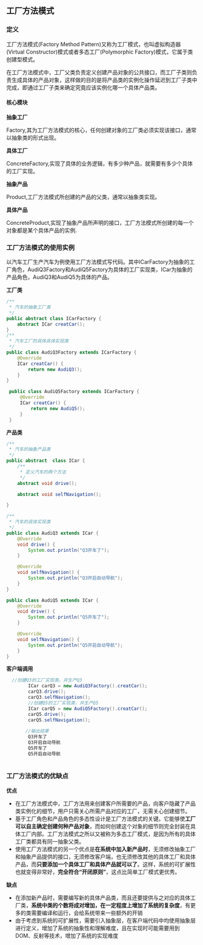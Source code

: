 ## 工厂方法模式
### 定义
工厂方法模式(Factory Method Pattern)又称为工厂模式，也叫虚拟构造器(Virtual Constructor)模式或者多态工厂(Polymorphic Factory)模式，它属于类创建型模式。

在工厂方法模式中，工厂父类负责定义创建产品对象的公共接口，而工厂子类则负责生成具体的产品对象，这样做的目的是将产品类的实例化操作延迟到工厂子类中完成，即通过工厂子类来确定究竟应该实例化哪一个具体产品类。

#### 核心模块

**抽象工厂**

Factory,其为工厂方法模式的核心，任何创建对象的工厂类必须实现该接口，通常以抽象类的形式出现。

**具体工厂**

ConcreteFactory,实现了具体的业务逻辑，有多少种产品，就需要有多少个具体的工厂实现。

**抽象产品**

Product,工厂方法模式所创建的产品的父类，通常以抽象类实现。

**具体产品**

ConcreteProduct,实现了抽象产品所声明的接口，工厂方法模式所创建的每一个对象都是某个具体产品的实例.

### 工厂方法模式的使用实例
 以汽车工厂生产汽车为例使用工厂方法模式写代码。其中ICarFactory为抽象的工厂角色，AudiQ3Factory和AudiQ5Factory为具体的工厂实现类，ICar为抽象的产品角色，AudiQ3和AudiQ5为具体的产品。
 
 **工厂类**
 ```java
 /**
  * 汽车的抽象工厂类
  */
 public abstract class ICarFactory {
     abstract ICar creatCar();
 }
 /**
  * 汽车工厂的具体具体实现类
  */
 public class AudiQ3Factory extends ICarFactory {
     @Override
     ICar creatCar() {
         return new AudiQ3();
     }
 }
 
  public class AudiQ5Factory extends ICarFactory {
      @Override
      ICar creatCar() {
          return new AudiQ5();
      }
  }
 ```
 **产品类**
 ```java
 /**
  * 汽车的抽象产品类
  */
 public abstract  class ICar {
     /**
      * 定义汽车的两个方法
      */
     abstract void drive();
 
     abstract void selfNavigation();
 
 }
 
 /**
  * 汽车的具体实现类
  */
 public class AudiQ3 extends ICar {
     @Override
     void drive() {
         System.out.println("Q3开车了");
     }
 
     @Override
     void selfNavigation() {
         System.out.println("Q3开启自动导航");
     }
 }
 
 public class AudiQ5 extends ICar {
     @Override
     void drive() {
         System.out.println("Q5开车了");
     }
 
     @Override
     void selfNavigation() {
         System.out.println("Q5开启自动导航");
     }
 }

 ```
 **客户端调用**
 ```java
   //创建Q3的工厂实现类，并生产Q3
         ICar carQ3 = new AudiQ3Factory().creatCar();
         carQ3.drive();
         carQ3.selfNavigation();
         //创建Q5的工厂实现类，并生产Q5
         ICar carQ5 = new AudiQ5Factory().creatCar();
         carQ5.drive();
         carQ5.selfNavigation();
         
        //输出结果 
         Q3开车了
         Q3开启自动导航
         Q5开车了
         Q5开启自动导航
         
 ```
 
 ### 工厂方法模式的优缺点
 
 **优点**
 - 在工厂方法模式中，工厂方法用来创建客户所需要的产品，向客户隐藏了产品类实例化的细节，用户只需关心所需产品对应的工厂，无需关心创建细节。
 - 基于工厂角色和产品角色的多态性设计是工厂方法模式的关键。它能够使**工厂可以自主确定创建何种产品对象**，而如何创建这个对象的细节则完全封装在具体工厂内部。工厂方法模式之所以又被称为多态工厂模式，是因为所有的具体工厂类都具有同一抽象父类。
 - 使用工厂方法模式的另一个优点是**在系统中加入新产品时**，无须修改抽象工厂和抽象产品提供的接口，无须修改客户端，也无须修改其他的具体工厂和具体产品，而**只要添加一个具体工厂和具体产品就可以了**。这样，系统的可扩展性也就变得非常好，**完全符合“开闭原则”**，这点比简单工厂模式更优秀。
 
 **缺点**
 - 在添加新产品时，需要编写新的具体产品类，而且还要提供与之对应的具体工厂类，**系统中类的个数将成对增加，在一定程度上增加了系统的复杂度**，有更多的类需要编译和运行，会给系统带来一些额外的开销
 - 由于考虑到系统的可扩展性，需要引入抽象层，在客户端代码中均使用抽象层进行定义，增加了系统的抽象性和理解难度，且在实现时可能需要用到DOM、反射等技术，增加了系统的实现难度